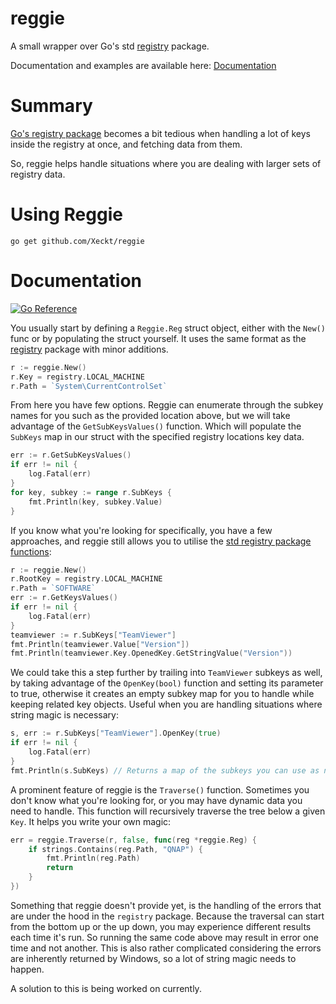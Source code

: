 # reggie
A small wrapper over Go's std [registry](https://pkg.go.dev/golang.org/x/sys/windows/registry) package.

Documentation and examples are available here: [Documentation](#Documentation)
# Summary
[Go's registry package](https://pkg.go.dev/golang.org/x/sys/windows/registry) becomes a bit tedious when handling
a lot of keys inside the registry at once, and fetching data from them. 

So, reggie helps handle situations where you are dealing with larger sets of registry data.

# Using Reggie
```
go get github.com/Xeckt/reggie
```

# Documentation
[![Go Reference](https://pkg.go.dev/badge/pkg.go.dev/github.com/Xeckt/reggie.svg)](https://pkg.go.dev/github.com/Xeckt/reggie)

You usually start by defining a `Reggie.Reg` struct object, either with the `New()` func or by populating the struct yourself.
It uses the same format as the [registry](https://pkg.go.dev/golang.org/x/sys/windows/registry) package with minor additions.
```go
r := reggie.New()
r.Key = registry.LOCAL_MACHINE
r.Path = `System\CurrentControlSet`
```
From here you have few options. Reggie can enumerate through the subkey names for you such as the provided location above, but we will take advantage
of the `GetSubKeysValues()` function. Which will populate the `SubKeys` map in our struct with the specified registry locations
key data.
```go
err := r.GetSubKeysValues()
if err != nil {
	log.Fatal(err)
}
for key, subkey := range r.SubKeys {
    fmt.Println(key, subkey.Value)
}
```
If you know what you're looking for specifically, you have a few approaches, and reggie still allows you to utilise the [std registry package functions](https://pkg.go.dev/golang.org/x/sys/windows/registry):
```go
r := reggie.New()
r.RootKey = registry.LOCAL_MACHINE
r.Path = `SOFTWARE`
err := r.GetKeysValues()
if err != nil {
	log.Fatal(err)
}
teamviewer := r.SubKeys["TeamViewer"]
fmt.Println(teamviewer.Value["Version"])
fmt.Println(teamviewer.Key.OpenedKey.GetStringValue("Version"))
```
We could take this a step further by trailing into `TeamViewer` subkeys as well, by taking advantage of the `OpenKey(bool)` function
and setting its parameter to true, otherwise it creates an empty subkey map for you to handle while keeping related key objects. Useful when you are
handling situations where string magic is necessary:
```go
s, err := r.SubKeys["TeamViewer"].OpenKey(true)
if err != nil {
	log.Fatal(err)
}
fmt.Println(s.SubKeys) // Returns a map of the subkeys you can use as normal registry.Key objects
```
A prominent feature of reggie is the `Traverse()` function. Sometimes you don't know what you're looking for, or you may have dynamic
data you need to handle. This function will recursively traverse the tree below a given `Key`. It helps you write your own magic:
```go
err = reggie.Traverse(r, false, func(reg *reggie.Reg) {
	if strings.Contains(reg.Path, "QNAP") {
		fmt.Println(reg.Path)
		return
	}
})
```
Something that reggie doesn't provide yet, is the handling of the errors that are under the hood in the `registry` package. Because the traversal can start
from the bottom up or the up down, you may experience different results each time it's run. So running the same code above may result in error one time and not another. 
This is also rather complicated considering the errors are inherently returned by Windows, so a lot of string magic needs to happen.

A solution to this is being worked on currently.